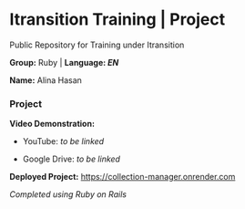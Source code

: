 # Itransition Training | Project
Public Repository for Training under Itransition 

 **Group:** Ruby | **Language: *EN***

 **Name:** Alina Hasan

### Project

**Video Demonstration:**

* YouTube: *to be linked*

* Google Drive: *to be linked*

**Deployed Project:** https://collection-manager.onrender.com

*Completed using Ruby on Rails*
